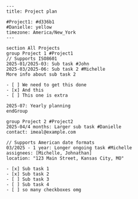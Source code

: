 <script setup lang="ts">
import Exposition from "../src/Exposition.vue"

const expo = [
  [[0, 7], '<a href="/syntax/header">Header</a>'],
  [[8, 10], '<a href="/syntax/groups-and-sections">Section definitions</a>'],
  [[10, 11], 'Comment'],
  [[11, 13], '<a href="/syntax/events">Events</a>'],
  [[13, 18], '<a href="/syntax/event-descriptions">Event description</a>'],
  [[28, 30], '<a href="/syntax/event-descriptions#properties">Event properties</a>']
]

</script>

<Exposition :expo="expo">

```mw
---
title: Project plan

#Project1: #d336b1
#Danielle: yellow
timezone: America/New_York
---

section All Projects
group Project 1 #Project1
// Supports ISO8601
2025-01/2025-03: Sub task #John
2025-03/2025-06: Sub task 2 #Michelle
More info about sub task 2

- [ ] We need to get this done
- [x] And this
- [ ] This one is extra

2025-07: Yearly planning
endGroup

group Project 2 #Project2
2025-04/4 months: Larger sub task #Danielle
contact: imeal@example.com

// Supports American date formats
03/2025 - 1 year: Longer ongoing task #Michelle
assignees: [Michelle, Johnathan]
location: "123 Main Street, Kansas City, MO"

- [x] Sub task 1
- [x] Sub task 2
- [ ] Sub task 3
- [ ] Sub task 4
- [ ] so many checkboxes omg
```

</Exposition>
